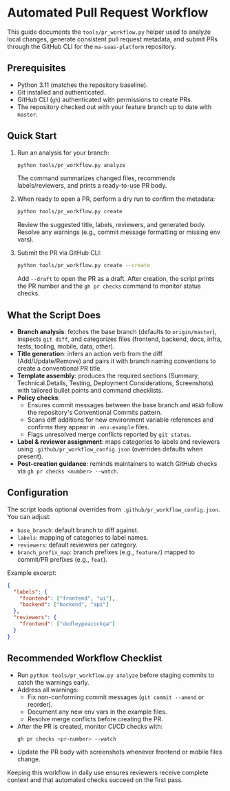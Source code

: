 # Automated Pull Request Workflow

This guide documents the `tools/pr_workflow.py` helper used to analyze local
changes, generate consistent pull request metadata, and submit PRs through the
GitHub CLI for the `ma-saas-platform` repository.

## Prerequisites

- Python 3.11 (matches the repository baseline).
- Git installed and authenticated.
- GitHub CLI (`gh`) authenticated with permissions to create PRs.
- The repository checked out with your feature branch up to date with `master`.

## Quick Start

1. Run an analysis for your branch:

   ```bash
   python tools/pr_workflow.py analyze
   ```

   The command summarizes changed files, recommends labels/reviewers, and prints a
   ready-to-use PR body.

2. When ready to open a PR, perform a dry run to confirm the metadata:

   ```bash
   python tools/pr_workflow.py create
   ```

   Review the suggested title, labels, reviewers, and generated body. Resolve any
   warnings (e.g., commit message formatting or missing env vars).

3. Submit the PR via GitHub CLI:
   ```bash
   python tools/pr_workflow.py create --create
   ```
   Add `--draft` to open the PR as a draft. After creation, the script prints the
   PR number and the `gh pr checks` command to monitor status checks.

## What the Script Does

- **Branch analysis**: fetches the base branch (defaults to `origin/master`),
  inspects `git diff`, and categorizes files (frontend, backend, docs, infra,
  tests, tooling, mobile, data, other).
- **Title generation**: infers an action verb from the diff (Add/Update/Remove)
  and pairs it with branch naming conventions to create a conventional PR title.
- **Template assembly**: produces the required sections (Summary, Technical
  Details, Testing, Deployment Considerations, Screenshots) with tailored bullet
  points and command checklists.
- **Policy checks**:
  - Ensures commit messages between the base branch and `HEAD` follow the
    repository's Conventional Commits pattern.
  - Scans diff additions for new environment variable references and confirms
    they appear in `.env.example` files.
  - Flags unresolved merge conflicts reported by `git status`.
- **Label & reviewer assignment**: maps categories to labels and reviewers using
  `.github/pr_workflow_config.json` (overrides defaults when present).
- **Post-creation guidance**: reminds maintainers to watch GitHub checks via
  `gh pr checks <number> --watch`.

## Configuration

The script loads optional overrides from `.github/pr_workflow_config.json`. You
can adjust:

- `base_branch`: default branch to diff against.
- `labels`: mapping of categories to label names.
- `reviewers`: default reviewers per category.
- `branch_prefix_map`: branch prefixes (e.g., `feature/`) mapped to commit/PR
  prefixes (e.g., `feat`).

Example excerpt:

```json
{
  "labels": {
    "frontend": ["frontend", "ui"],
    "backend": ["backend", "api"]
  },
  "reviewers": {
    "frontend": ["dudleypeacockqa"]
  }
}
```

## Recommended Workflow Checklist

- Run `python tools/pr_workflow.py analyze` before staging commits to catch the
  warnings early.
- Address all warnings:
  - Fix non-conforming commit messages (`git commit --amend` or reorder).
  - Document any new env vars in the example files.
  - Resolve merge conflicts before creating the PR.
- After the PR is created, monitor CI/CD checks with:
  ```bash
  gh pr checks <pr-number> --watch
  ```
- Update the PR body with screenshots whenever frontend or mobile files change.

Keeping this workflow in daily use ensures reviewers receive complete context
and that automated checks succeed on the first pass.
